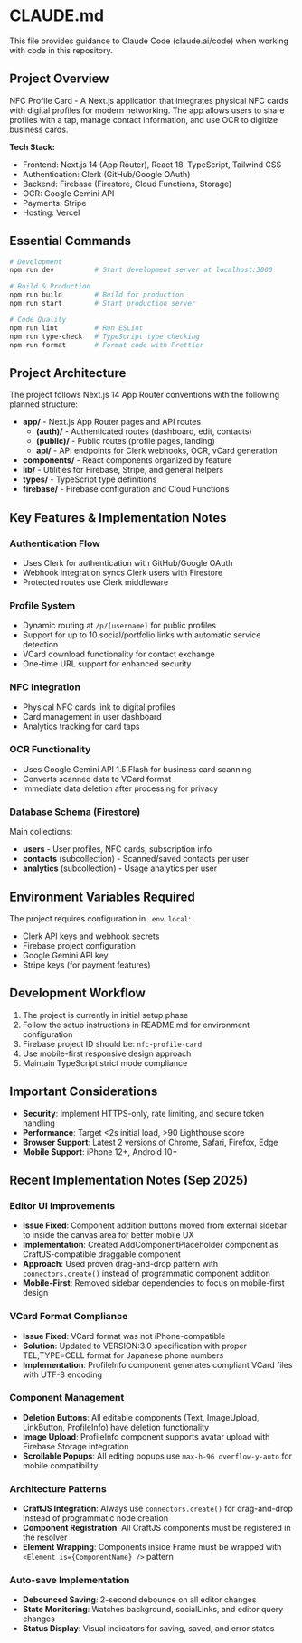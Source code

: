 # CLAUDE.md

This file provides guidance to Claude Code (claude.ai/code) when working with code in this repository.

## Project Overview

NFC Profile Card - A Next.js application that integrates physical NFC cards with digital profiles for modern networking. The app allows users to share profiles with a tap, manage contact information, and use OCR to digitize business cards.

**Tech Stack:**
- Frontend: Next.js 14 (App Router), React 18, TypeScript, Tailwind CSS
- Authentication: Clerk (GitHub/Google OAuth)
- Backend: Firebase (Firestore, Cloud Functions, Storage)
- OCR: Google Gemini API
- Payments: Stripe
- Hosting: Vercel

## Essential Commands

```bash
# Development
npm run dev          # Start development server at localhost:3000

# Build & Production
npm run build        # Build for production
npm run start        # Start production server

# Code Quality
npm run lint         # Run ESLint
npm run type-check   # TypeScript type checking
npm run format       # Format code with Prettier
```

## Project Architecture

The project follows Next.js 14 App Router conventions with the following planned structure:

- **app/** - Next.js App Router pages and API routes
  - **(auth)/** - Authenticated routes (dashboard, edit, contacts)
  - **(public)/** - Public routes (profile pages, landing)
  - **api/** - API endpoints for Clerk webhooks, OCR, vCard generation
- **components/** - React components organized by feature
- **lib/** - Utilities for Firebase, Stripe, and general helpers
- **types/** - TypeScript type definitions
- **firebase/** - Firebase configuration and Cloud Functions

## Key Features & Implementation Notes

### Authentication Flow
- Uses Clerk for authentication with GitHub/Google OAuth
- Webhook integration syncs Clerk users with Firestore
- Protected routes use Clerk middleware

### Profile System
- Dynamic routing at `/p/[username]` for public profiles
- Support for up to 10 social/portfolio links with automatic service detection
- VCard download functionality for contact exchange
- One-time URL support for enhanced security

### NFC Integration
- Physical NFC cards link to digital profiles
- Card management in user dashboard
- Analytics tracking for card taps

### OCR Functionality
- Uses Google Gemini API 1.5 Flash for business card scanning
- Converts scanned data to VCard format
- Immediate data deletion after processing for privacy

### Database Schema (Firestore)
Main collections:
- **users** - User profiles, NFC cards, subscription info
- **contacts** (subcollection) - Scanned/saved contacts per user
- **analytics** (subcollection) - Usage analytics per user

## Environment Variables Required

The project requires configuration in `.env.local`:
- Clerk API keys and webhook secrets
- Firebase project configuration
- Google Gemini API key
- Stripe keys (for payment features)

## Development Workflow

1. The project is currently in initial setup phase
2. Follow the setup instructions in README.md for environment configuration
3. Firebase project ID should be: `nfc-profile-card`
4. Use mobile-first responsive design approach
5. Maintain TypeScript strict mode compliance

## Important Considerations

- **Security**: Implement HTTPS-only, rate limiting, and secure token handling
- **Performance**: Target <2s initial load, >90 Lighthouse score
- **Browser Support**: Latest 2 versions of Chrome, Safari, Firefox, Edge
- **Mobile Support**: iPhone 12+, Android 10+

## Recent Implementation Notes (Sep 2025)

### Editor UI Improvements
- **Issue Fixed**: Component addition buttons moved from external sidebar to inside the canvas area for better mobile UX
- **Implementation**: Created AddComponentPlaceholder component as CraftJS-compatible draggable component
- **Approach**: Used proven drag-and-drop pattern with `connectors.create()` instead of programmatic component addition
- **Mobile-First**: Removed sidebar dependencies to focus on mobile-first design

### VCard Format Compliance
- **Issue Fixed**: VCard format was not iPhone-compatible
- **Solution**: Updated to VERSION:3.0 specification with proper TEL;TYPE=CELL format for Japanese phone numbers
- **Implementation**: ProfileInfo component generates compliant VCard files with UTF-8 encoding

### Component Management
- **Deletion Buttons**: All editable components (Text, ImageUpload, LinkButton, ProfileInfo) have deletion functionality
- **Image Upload**: ProfileInfo component supports avatar upload with Firebase Storage integration
- **Scrollable Popups**: All editing popups use `max-h-96 overflow-y-auto` for mobile compatibility

### Architecture Patterns
- **CraftJS Integration**: Always use `connectors.create()` for drag-and-drop instead of programmatic node creation
- **Component Registration**: All CraftJS components must be registered in the resolver
- **Element Wrapping**: Components inside Frame must be wrapped with `<Element is={ComponentName} />` pattern

### Auto-save Implementation
- **Debounced Saving**: 2-second debounce on all editor changes
- **State Monitoring**: Watches background, socialLinks, and editor query changes
- **Status Display**: Visual indicators for saving, saved, and error states